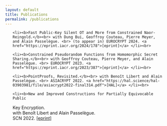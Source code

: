 ```yaml
---
layout: default
title: Publications
permalink: /publications
---
```


<ul>
	
	<li><b>Fast Public-Key Silent OT and More from Constrained Naor-Reingold.</b><br> with Dung Bui, Geoffroy Couteau, Pierre Meyer, and Alain Passelègue. <br> (to appear in) EUROCRYPT 2024. <a href="https://eprint.iacr.org/2024/178">[eprint]</a> </li><br>
	
	<li><b>Constrained Pseudorandom Functions from Homomorphic Secret Sharing.</b><br> with Geoffroy Couteau, Pierre Meyer, and Alain Passelègue. <br> EUROCRYPT 2023. <a href="https://eprint.iacr.org/2023/387">[eprint]</a> </li><br>

	<li><b>PointProofs, Revisited.</b><br> with Benoît Libert and Alain Passelègue. <br> ASIACRYPT 2022. <a href="https://hal.science/hal-03903981/file/asiacrypt2022-final314.pdf">[HAL]</a> </li><br>
	
	<li><b>New and Improved Constructions for Partially Equivocable Public
Key Encryption.</b> <br> with Benoît Libert and Alain Passelègue. <br> SCN 2022. <a href="https://eprint.iacr.org/2022/1733">[eprint]</a> </li>
	</ul>
